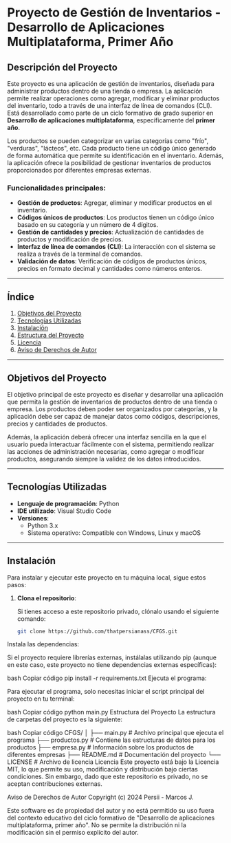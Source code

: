 # Proyecto de Gestión de Inventarios - Desarrollo de Aplicaciones Multiplataforma, Primer Año

## Descripción del Proyecto

Este proyecto es una aplicación de gestión de inventarios, diseñada para administrar productos dentro de una tienda o empresa. La aplicación permite realizar operaciones como agregar, modificar y eliminar productos del inventario, todo a través de una interfaz de línea de comandos (CLI). Está desarrollado como parte de un ciclo formativo de grado superior en **Desarrollo de aplicaciones multiplataforma**, específicamente del **primer año**.

Los productos se pueden categorizar en varias categorías como "frío", "verduras", "lácteos", etc. Cada producto tiene un código único generado de forma automática que permite su identificación en el inventario. Además, la aplicación ofrece la posibilidad de gestionar inventarios de productos proporcionados por diferentes empresas externas.

### Funcionalidades principales:

- **Gestión de productos**: Agregar, eliminar y modificar productos en el inventario.
- **Códigos únicos de productos**: Los productos tienen un código único basado en su categoría y un número de 4 dígitos.
- **Gestión de cantidades y precios**: Actualización de cantidades de productos y modificación de precios.
- **Interfaz de línea de comandos (CLI)**: La interacción con el sistema se realiza a través de la terminal de comandos.
- **Validación de datos**: Verificación de códigos de productos únicos, precios en formato decimal y cantidades como números enteros.

---

## Índice

1. [Objetivos del Proyecto](#objetivos-del-proyecto)
2. [Tecnologías Utilizadas](#tecnologías-utilizadas)
3. [Instalación](#instalación)
4. [Estructura del Proyecto](#estructura-del-proyecto)
5. [Licencia](#licencia)
6. [Aviso de Derechos de Autor](#aviso-de-derechos-de-autor)

---

## Objetivos del Proyecto

El objetivo principal de este proyecto es diseñar y desarrollar una aplicación que permita la gestión de inventarios de productos dentro de una tienda o empresa. Los productos deben poder ser organizados por categorías, y la aplicación debe ser capaz de manejar datos como códigos, descripciones, precios y cantidades de productos.

Además, la aplicación deberá ofrecer una interfaz sencilla en la que el usuario pueda interactuar fácilmente con el sistema, permitiendo realizar las acciones de administración necesarias, como agregar o modificar productos, asegurando siempre la validez de los datos introducidos.

---

## Tecnologías Utilizadas

- **Lenguaje de programación**: Python
- **IDE utilizado**: Visual Studio Code
- **Versiones**: 
  - Python 3.x
  - Sistema operativo: Compatible con Windows, Linux y macOS

---

## Instalación

Para instalar y ejecutar este proyecto en tu máquina local, sigue estos pasos:

1. **Clona el repositorio**:

   Si tienes acceso a este repositorio privado, clónalo usando el siguiente comando:

   ```bash
   git clone https://github.com/thatpersianass/CFGS.git
Instala las dependencias:

Si el proyecto requiere librerías externas, instálalas utilizando pip (aunque en este caso, este proyecto no tiene dependencias externas específicas):

bash
Copiar código
pip install -r requirements.txt
Ejecuta el programa:

Para ejecutar el programa, solo necesitas iniciar el script principal del proyecto en tu terminal:

bash
Copiar código
python main.py
Estructura del Proyecto
La estructura de carpetas del proyecto es la siguiente:

bash
Copiar código
CFGS/
│
├── main.py               # Archivo principal que ejecuta el programa
├── productos.py          # Contiene las estructuras de datos para los productos
├── empresa.py            # Información sobre los productos de diferentes empresas
├── README.md             # Documentación del proyecto
└── LICENSE               # Archivo de licencia
Licencia
Este proyecto está bajo la Licencia MIT, lo que permite su uso, modificación y distribución bajo ciertas condiciones. Sin embargo, dado que este repositorio es privado, no se aceptan contribuciones externas.

Aviso de Derechos de Autor
Copyright (c) 2024 Persii - Marcos J.

Este software es de propiedad del autor y no está permitido su uso fuera del contexto educativo del ciclo formativo de "Desarrollo de aplicaciones multiplataforma, primer año". No se permite la distribución ni la modificación sin el permiso explícito del autor.
